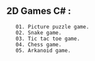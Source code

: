 ## 2D Games C# :
       01. Picture puzzle game.
       02. Snake game.
       03. Tic tac toe game.
       04. Chess game.
       05. Arkanoid game.
